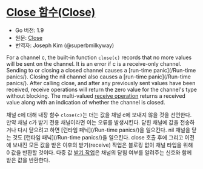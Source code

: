 # [Close 함수(Close)](#close)

* Go 버전: 1.9
* 원문: [Close](https://golang.org/ref/spec#Close)
* 번역자: Joseph Kim (@superbmilkyway)

For a channel c, the built-in function `close(c)` records that no more values will be sent on the channel. It is an error if c is a receive-only channel. Sending to or closing a closed channel causes a [run-time panic](/Run-time panics/). Closing the nil channel also causes a [run-time panic](/Run-time panics/). After calling close, and after any previously sent values have been received, receive operations will return the zero value for the channel's type without blocking. The multi-valued [receive operation](/Expressions/receive_operator.html) returns a received value along with an indication of whether the channel is closed.

채널 c에 대해 내장 함수 `close(c)`는 더는 값을 채널 c에 보내지 않을 것을 선언한다. 만약 채널 c가 받기 전용 채널이라면 이는 오류를 발생시킨다. 닫힌 채널에 값을 전송하거나 다시 닫으려고 하면 [런타임 패닉](/Run-time panics/)을 일으킨다. nil 채널을 닫는 것도 [런타임 패닉](/Run-time panics/)을 일으킨다. close 호출 후에 그리고 이전에 보내진 모든 값을 받은 이후의 받기(receive) 작업은 블로킹 없이 채널 타입을 위해 0 값을 반환할 것이다. 다중 값 [받기 작업](/Expressions/receive_operator.html)은 채널의 닫힘 여부를 알려주는 신호와 함께 받은 값을 반환한다.
